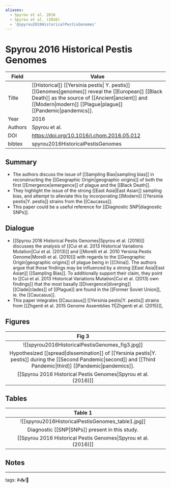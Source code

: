 ```yaml
---
aliases:
  - Spyrou et al. 2016
  - Spyrou et al. (2016)
  - '@spyrou2016HistoricalPestisGenomes'
---
```


# Spyrou 2016 Historical Pestis Genomes 

| Field   | Value                                                                                                                                                                                                                |
| ------- | -------------------------------------------------------------------------------------------------------------------------------------------------------------------------------------------------------------------- |
| Title   | [[Historical]] [[Yersinia pestis\| Y. pestis]] [[Genomes\|genomes]] reveal the [[European]] [[Black Death]] as the source of [[Ancient\|ancient]] and [[Modern\|modern]] [[Plague\|plague]] [[Pandemic\|pandemics]]. |
| Year    | 2016                                                                                                                                                                                                                 |
| Authors | Spyrou et al.                                                                                                                                                                                                        |
| DOI     | <https://doi.org/10.1016/j.chom.2016.05.012>                                                                                                                                                                         |
| bibtex  | spyrou2016HistoricalPestisGenomes                                                                                                                                                                                    |


## Summary

- The authors discuss the issue of [[Sampling Bias|sampling bias]] in reconstructing the [[Geographic Origin|geographic origins]] of both the first [[Emergence|emergence]] of plague and the [[Black Death]].
- They highlight the issue of the strong [[East Asia|East Asian]] sampling bias, and attempt to alleviate this by incorporating [[Modern]] [[Yersinia pestis|Y. pestis]] strains from the [[Caucasus]].
- This paper could be a useful reference for [[Diagnostic SNP|diagnostic SNPs]].

## Dialogue

- [[Spyrou 2016 Historical Pestis Genomes|Spyrou et al. (2016)]] discusses the analysis of [[Cui et al. 2013 Historical Variations Mutation|Cui et al. (2013)]] and [[Morelli et al. 2010 Yersinia Pestis Genome|Morelli et al. (2010)]] with regards to the [[Geographic Origin|geographic origins]] of plague being in [[China]]. The authors argue that those findings may be influenced by a strong [[East Asia|East Asian]] [[Sampling Bias]]. To additionally support their claim, they point to [[Cui et al. 2013 Historical Variations Mutation|Cui et al. (2013) own findings]] that the most basally [[Divergence|diverging]] [[Clade|clades]] of [[Plague]] are found in the [[Former Soviet Union]], ie. the [[Caucasus]].
- This paper integrates [[Caucasus]] [[Yersinia pestis|Y. pestis]] strains from [[Zhgenti et al. 2015 Genome Assemblies 11|Zhgenti et al. (2015)]], 

## Figures

|                                                                                  Fig 3                                                                                  |     |
|:-----------------------------------------------------------------------------------------------------------------------------------------------------------------------:| --- |
|                                                             ![[spyrou2016HistoricalPestisGenomes_fig3.jpg]]                                                             |     |
| Hypothesized [[spread\|dissemination]] of [[Yersinia pestis\|Y. pestis]] during the [[Second Pandemic\|second]] and [[Third Pandemic\|third]] [[Pandemic\|pandemics]]. |     |
|                                                 [[Spyrou 2016 Historical Pestis Genomes\|Spyrou et al. (2016)]]                                                  |     |

## Tables

|                                                                                  Table 1                                                                                  |     |
|:-----------------------------------------------------------------------------------------------------------------------------------------------------------------------:| --- |
|                                                             ![[spyrou2016HistoricalPestisGenomes_table1.jpg]]                                                             |     |
| Diagnostic [[SNP\|SNPs]] present in this study. |     |
|                                                 [[Spyrou 2016 Historical Pestis Genomes\|Spyrou et al. (2016)]]                                                  |     |


## Notes

---

tags: #📥/📰